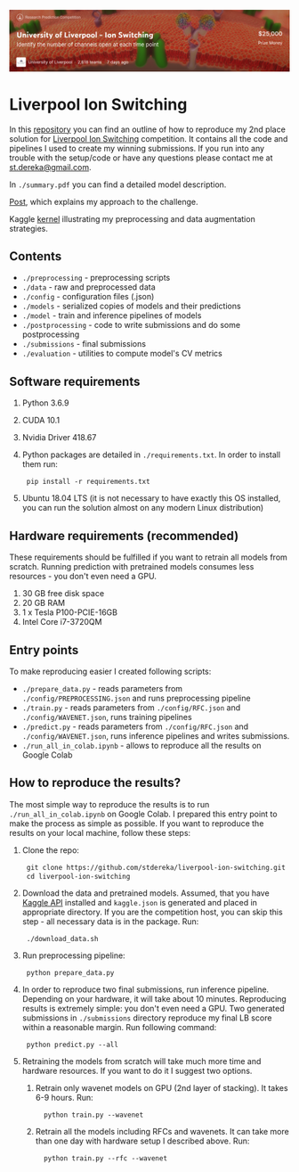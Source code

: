 ![](image.png)

# Liverpool Ion Switching
In this [repository](https://github.com/stdereka/liverpool-ion-switching) you can find an outline of how to reproduce my 2nd place solution for [Liverpool Ion Switching](https://www.kaggle.com/c/liverpool-ion-switching/) competition.
It contains all the code and pipelines I used to create my winning submissions.
If you run into any trouble with the setup/code or have any questions please contact me at [st.dereka@gmail.com](st.dereka@gmail.com).

In `./summary.pdf` you can find a detailed model description.

[Post](https://www.kaggle.com/c/liverpool-ion-switching/discussion/153991), which explains my approach to the challenge.

Kaggle [kernel](https://www.kaggle.com/stdereka/2nd-place-solution-preprocessing-tricks) illustrating my preprocessing and data augmentation strategies.

## Contents

* `./preprocessing` - preprocessing scripts
* `./data` - raw and preprocessed data
* `./config` - configuration files (.json)
* `./models` - serialized copies of models and their predictions
* `./model` - train and inference pipelines of models
* `./postprocessing` - code to write submissions and do some postprocessing
* `./submissions` - final submissions
* `./evaluation` - utilities to compute model's CV metrics

## Software requirements

1. Python 3.6.9
2. CUDA 10.1
3. Nvidia Driver 418.67
4. Python packages are detailed in `./requirements.txt`. In order to install them run:

        pip install -r requirements.txt

5. Ubuntu 18.04 LTS (it is not necessary to have exactly this OS installed, you can run the
solution almost on any modern Linux distribution)

## Hardware requirements (recommended)
These requirements should be fulfilled if you want to retrain all models from scratch.
Running prediction with pretrained models consumes less resources - you don't even need a GPU.

1. 30 GB free disk space
2. 20 GB RAM
3. 1 x Tesla P100-PCIE-16GB
4. Intel Core i7-3720QM

## Entry points

To make reproducing easier I created following scripts:

* `./prepare_data.py` - reads parameters from `./config/PREPROCESSING.json` and runs preprocessing pipeline
* `./train.py` - reads parameters from `./config/RFC.json` and `./config/WAVENET.json`, runs training pipelines
* `./predict.py` - reads parameters from `./config/RFC.json` and `./config/WAVENET.json`, runs inference pipelines and writes submissions.
* `./run_all_in_colab.ipynb` - allows to reproduce all the results on Google Colab

## How to reproduce the results?

The most simple way to reproduce the results is to run
`./run_all_in_colab.ipynb` on Google Colab. I prepared this entry point
to make the process as simple as possible. If you want to reproduce the
results on your local machine, follow these steps:

1. Clone the repo:

        git clone https://github.com/stdereka/liverpool-ion-switching.git
        cd liverpool-ion-switching

2. Download the data and pretrained models. Assumed, that you have [Kaggle API](https://github.com/Kaggle/kaggle-api) installed
and `kaggle.json` is generated and placed in appropriate directory.
If you are the competition host, you can skip this step - all necessary data is in the package.
Run:

        ./download_data.sh

3. Run preprocessing pipeline:

        python prepare_data.py

4. In order to reproduce two final submissions, run inference pipeline.
Depending on your hardware, it will take about 10 minutes. Reproducing 
results is extremely simple: you don't even need a GPU. Two generated
submissions in `./submissions` directory reproduce my final LB score
within a reasonable margin. Run following command:

        python predict.py --all

5. Retraining the models from scratch will take much more time and 
hardware resources. If you want to do it I suggest two options.

   1. Retrain only wavenet models on GPU (2nd layer of stacking).
   It takes 6-9 hours. Run:
   
            python train.py --wavenet
   
   2. Retrain all the models including RFCs and wavenets. It can take
   more than one day with hardware setup I described above. Run:
   
            python train.py --rfc --wavenet

